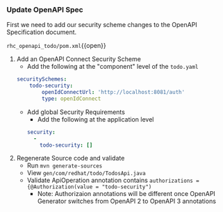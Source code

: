 ### Update OpenAPI Spec

First we need to add our security scheme changes to the OpenAPI Specification document.

`rhc_openapi_todo/pom.xml`{{open}}
1. Add an OpenAPI Connect Security Scheme
    - Add the following at the "component" level of the `todo.yaml`
    ```yaml
    securitySchemes:
        todo-security:
            openIdConnectUrl: 'http://localhost:8081/auth'
            type: openIdConnect
    ```
    - Add global Security Requirements
      - Add the following at the application level
      ```yaml
      security:
        -
          todo-security: []
      ```
2. Regenerate Source code and validate
    - Run `mvn generate-sources`
    - View `gen/com/redhat/todo/TodosApi.java`
    - Validate ApiOperation annotation contains `authorizations = {@Authorization(value = "todo-security")`
      - Note: Authorizaion annotations will be different once OpenAPI Generator switches from OpenAPI 2 to OpenAPI 3 annotations
